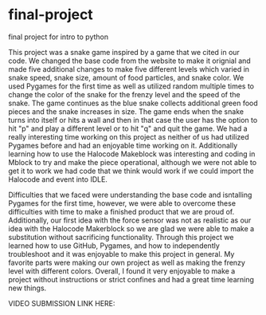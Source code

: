 # final-project
final project for intro to python 

This project was a snake game inspired by a game that we cited in our code. We changed the base code from the website to make it orignial and made five additional changes to make five different levels which varied in snake speed, snake size, amount of food particles, and snake color. We used Pygames for the first time as well as utilized random multiple times to change the color of the snake for the frenzy level and the speed of the snake. The game continues as the blue snake collects additional green food pieces and the snake increases in size. The game ends when the snake turns into itself or hits a wall and then in that case the user has the option to hit "p" and play a different level or to hit "q" and quit the game. We had a really interesting time working on this project as neither of us had utilized Pygames before and had an enjoyable time working on it. Additionally learning how to use the Halocode Makeblock was interesting and coding in Mblock to try and make the piece operational, although we were not able to get it to work we had code that we think would work if we could import the Halocode and event into IDLE.

Difficulties that we faced were understanding the base code and isntalling Pygames for the first time, however, we were able to overcome these difficulties with time to make a finished product that we are proud of. Additionally, our first idea with the force sensor was not as realistic as our idea with the Halocode Makerblock so we are glad we were able to make a substitution without sacrificing functionality. Through this project we learned how to use GitHub, Pygames, and how to independently troubleshoot and it was enjoyable to make this project in general. My favorite parts were making our own project as well as making the frenzy level with different colors. Overall, I found it very enjoyable to make a project without instructions or strict confines and had a great time learning new things.

VIDEO SUBMISSION LINK HERE:
